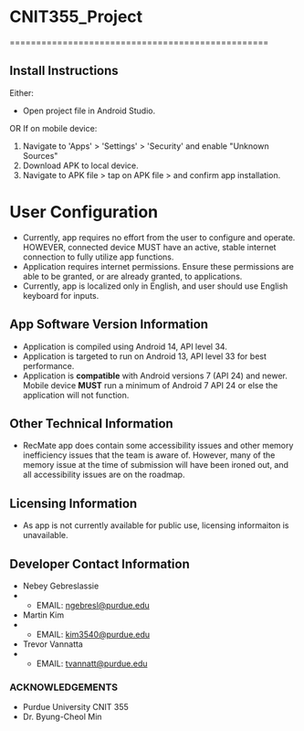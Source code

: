 # CNIT355_Project
=================================================

## Install Instructions

Either:
* Open project file in Android Studio.

OR If on mobile device:

1. Navigate to 'Apps' > 'Settings' > 'Security' and enable "Unknown Sources"
2. Download APK to local device.
3. Navigate to APK file > tap on APK file > and confirm app installation.

# User Configuration
* Currently, app requires no effort from the user to configure and operate. HOWEVER, connected device MUST have an active, stable internet connection to fully utilize app functions.
* Application requires internet permissions. Ensure these permissions are able to be granted, or are already granted, to applications. 
* Currently, app is localized only in English, and user should use English keyboard for inputs.

## App Software Version Information
* Application is compiled using Android 14, API level 34.
* Application is targeted to run on Android 13, API level 33 for best performance.
* Application is **compatible** with Android versions 7 (API 24) and newer. Mobile device **MUST** run a minimum of Android 7 API 24 or else the application will not function.

## Other Technical Information
* RecMate app does contain some accessibility issues and other memory inefficiency issues that the team is aware of. However, many of the memory issue at the time of submission will have been ironed out, and all accessibility issues are on the roadmap.

## Licensing Information
* As app is not currently available for public use, licensing informaiton is unavailable.

## Developer Contact Information
* Nebey Gebreslassie
* * EMAIL: ngebresl@purdue.edu
* Martin Kim
* * EMAIL: kim3540@purdue.edu
* Trevor Vannatta
* * EMAIL: tvannatt@purdue.edu


 ### ACKNOWLEDGEMENTS
 * Purdue University CNIT 355
 * Dr. Byung-Cheol Min

